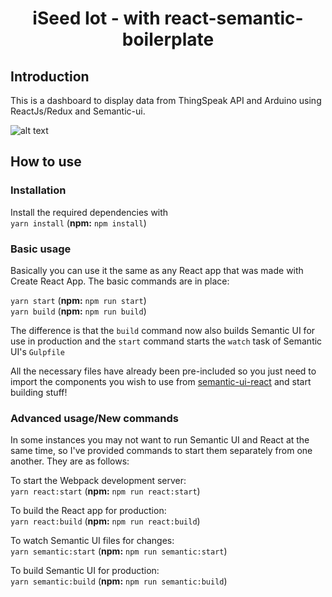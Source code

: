 <h1 align="center">iSeed Iot - with react-semantic-boilerplate</h1>

## Introduction

This is a dashboard to display data from ThingSpeak API and Arduino using ReactJs/Redux and Semantic-ui.

![alt text](./../../src/assets/screen.png)

## How to use

### Installation

Install the required dependencies with  
`yarn install` (**npm:** `npm install`)


### Basic usage

Basically you can use it the same as any React app that was made with Create React App. The basic commands are in place:

`yarn start` (**npm:** `npm run start`)  
`yarn build` (**npm:** `npm run build`)

The difference is that the `build` command now also builds Semantic UI for use in production and the `start` command starts the `watch` task of Semantic UI's `Gulpfile`

All the necessary files have already been pre-included so you just need to import the components you wish to use from [semantic-ui-react](https://react.semantic-ui.com) and start building stuff!


### Advanced usage/New commands

In some instances you may not want to run Semantic UI and React at the same time, so I've provided commands to start them separately from one another. They are as follows:

To start the Webpack development server:  
`yarn react:start` (**npm:** `npm run react:start`)

To build the React app for production:  
`yarn react:build` (**npm:** `npm run react:build`)

To watch Semantic UI files for changes:  
`yarn semantic:start` (**npm:** `npm run semantic:start`)

To build Semantic UI for production:  
`yarn semantic:build` (**npm:** `npm run semantic:build`)
